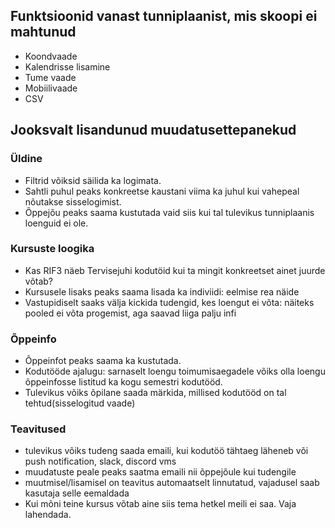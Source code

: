 ## Funktsioonid vanast tunniplaanist, mis skoopi ei mahtunud

- Koondvaade
- Kalendrisse lisamine
- Tume vaade
- Mobiilivaade
- CSV

## Jooksvalt lisandunud muudatusettepanekud

### Üldine
- Filtrid võiksid säilida ka logimata.
- Sahtli puhul peaks konkreetse kaustani viima ka juhul kui vahepeal nõutakse sisselogimist.
- Õppejõu peaks saama kustutada vaid siis kui tal tulevikus tunniplaanis loenguid ei ole.

### Kursuste loogika
- Kas RIF3 näeb Tervisejuhi kodutöid kui ta mingit konkreetset ainet juurde võtab?
- Kursusele lisaks peaks saama lisada ka indiviidi: eelmise rea näide
- Vastupidiselt saaks välja kickida tudengid, kes loengut ei võta: näiteks pooled ei võta progemist, aga saavad liiga palju infi

### Õppeinfo
- Õppeinfot peaks saama ka kustutada.
- Kodutööde ajalugu: sarnaselt loengu toimumisaegadele võiks olla loengu õppeinfosse listitud ka kogu semestri kodutööd.
- Tulevikus võiks õpilane saada märkida, millised kodutööd on tal tehtud(sisselogitud vaade)

### Teavitused
- tulevikus võiks tudeng saada emaili, kui kodutöö tähtaeg läheneb või push notification, slack, discord vms
- muudatuste peale peaks saatma emaili nii õppejõule kui tudengile
- muutmisel/lisamisel on teavitus automaatselt linnutatud, vajadusel saab kasutaja selle eemaldada
- Kui mõni teine kursus võtab aine siis tema hetkel meili ei saa. Vaja lahendada.
